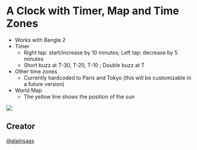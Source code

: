 # A Clock with Timer, Map and Time Zones

* Works with Bangle 2
* Timer
  *  Right tap: start/increase by 10 minutes; Left tap: decrease by 5 minutes
  *  Short buzz at T-30, T-20, T-10 ; Double buzz at T
* Other time zones
  *  Currently hardcoded to Paris and Tokyo (this will be customizable in a future version)
* World Map
  *  The yellow line shows the position of the sun

![](screenshot.jpg)

## Creator
[@alainsaas](https://github.com/alainsaas)
